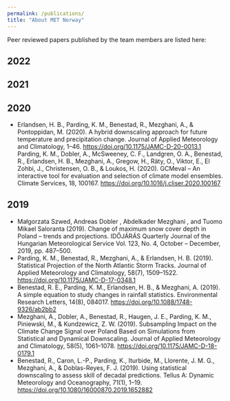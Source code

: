 ```yaml
---
permalink: /publications/
title: "About MET Norway"
---
```



Peer reviewed papers published by the team members are listed here:

## 2022

## 2021

## 2020
* Erlandsen, H. B., Parding, K. M., Benestad, R., Mezghani, A., & Pontoppidan, M. (2020). A hybrid downscaling approach for future temperature and precipitation change. Journal of Applied Meteorology and Climatology, 1–46. https://doi.org/10.1175/JAMC-D-20-0013.1 
Parding, K. M., Dobler, A., McSweeney, C. F., Landgren, O. A., Benestad, R., Erlandsen, H. B., Mezghani, A., Gregow, H., Räty, O., Viktor, E., El Zohbi, J., Christensen, O. B., & Loukos, H. (2020). GCMeval – An interactive tool for evaluation and selection of climate model ensembles. Climate Services, 18, 100167. https://doi.org/10.1016/j.cliser.2020.100167 

## 2019
* Małgorzata Szwed, Andreas Dobler , Abdelkader Mezghani , and Tuomo Mikael Saloranta (2019). Change of maximum snow cover depth in Poland – trends and projections. IDŐJÁRÁS Quarterly Journal of the Hungarian Meteorological Service Vol. 123, No. 4, October – December, 2019, pp. 487–500.
* Parding, K. M., Benestad, R., Mezghani, A., & Erlandsen, H. B. (2019). Statistical Projection of the North Atlantic Storm Tracks. Journal of Applied Meteorology and Climatology, 58(7), 1509–1522. https://doi.org/10.1175/JAMC-D-17-0348.1
* Benestad, R. E., Parding, K. M., Erlandsen, H. B., & Mezghani, A. (2019). A simple equation to study changes in rainfall statistics. Environmental Research Letters, 14(8), 084017. https://doi.org/10.1088/1748-9326/ab2bb2
* Mezghani, A., Dobler, A., Benestad, R., Haugen, J. E., Parding, K. M., Piniewski, M., & Kundzewicz, Z. W. (2019). Subsampling Impact on the Climate Change Signal over Poland Based on Simulations from Statistical and Dynamical Downscaling. Journal of Applied Meteorology and Climatology, 58(5), 1061–1078. https://doi.org/10.1175/JAMC-D-18-0179.1
* Benestad, R., Caron, L.-P., Parding, K., Iturbide, M., Llorente, J. M. G., Mezghani, A., & Doblas-Reyes, F. J. (2019). Using statistical downscaling to assess skill of decadal predictions. Tellus A: Dynamic Meteorology and Oceanography, 71(1), 1–19. https://doi.org/10.1080/16000870.2019.1652882
